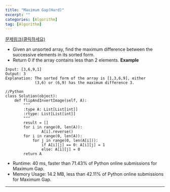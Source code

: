 ```yaml
---
title: "Maximum Gap(Hard)"
excerpt: ""
categories: [Algorithm]
tag: [Algorithm]
---
```

[문제링크(클릭하세요)](https://leetcode.com/problems/maximum-gap/)
+ Given an unsorted array, find the maximum difference between the successive elements in its sorted form.
+ Return 0 if the array contains less than 2 elements.
**Example**

```
Input: [3,6,9,1]
Output: 3
Explanation: The sorted form of the array is [1,3,6,9], either
             (3,6) or (6,9) has the maximum difference 3.
```

```
//Python
class Solution(object):
    def flipAndInvertImage(self, A):
        """
        :type A: List[List[int]]
        :rtype: List[List[int]]
        """
        result = []
        for i in range(0, len(A)):
                A[i].reverse()
        for i in range(0, len(A)):
            for j in range(0, len(A[i])):
                if A[i][j] == 0: A[i][j] = 1
                else: A[i][j] = 0
        return A
```
+ Runtime: 40 ms, faster than 71.43% of Python online submissions for Maximum Gap.
+ Memory Usage: 14.2 MB, less than 42.11% of Python online submissions for Maximum Gap.
---